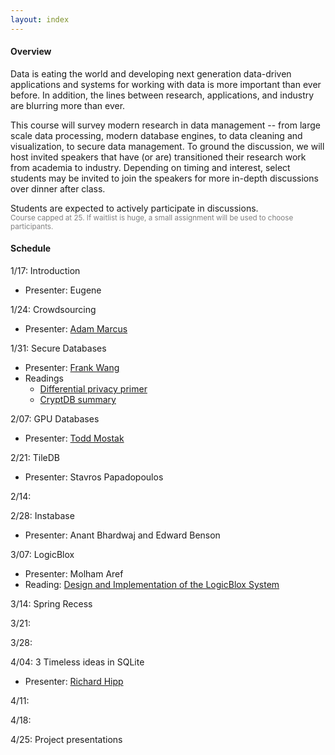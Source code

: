 ```yaml
---
layout: index
---
```


#### Overview

Data is eating the world and developing next generation data-driven applications and systems for working with data is more important than ever before.  In addition, the lines between research, applications, and industry are blurring more than ever.  

This course will survey modern research in data management -- from large scale data processing, modern database engines, to data cleaning and visualization, to secure data management.  To ground the discussion, we will host invited speakers that have (or are) transitioned their research work from academia to industry.   Depending on timing and interest,  select students may be invited to join the speakers for more in-depth discussions over dinner after class.  

Students are expected to actively participate in discussions.   
<small style="color: grey">Course capped at 25.  If waitlist is huge, a small assignment will be used to choose participants.</small>




#### Schedule

1/17: Introduction
* Presenter: Eugene

1/24: Crowdsourcing
* Presenter: [Adam Marcus](http://marcua.net/)

1/31: Secure Databases
* Presenter: [Frank Wang](https://frankwang.org/)
* Readings
  * [Differential privacy primer](https://people.eecs.berkeley.edu/~stephentu/writeups/6885-lec20-b.pdf)
  * [CryptDB summary](https://mshcruz.wordpress.com/2016/06/24/summary-cryptdb/)

2/07: GPU Databases
* Presenter: [Todd Mostak](https://www.mapd.com)

2/21: TileDB 
* Presenter: Stavros Papadopoulos

2/14:

2/28: Instabase
* Presenter: Anant Bhardwaj and Edward Benson

3/07: LogicBlox
* Presenter: Molham Aref
* Reading: [Design and Implementation of the LogicBlox System](http://www.cs.ox.ac.uk/dan.olteanu/papers/logicblox-sigmod15.pdf)

3/14: Spring Recess

3/21:  

3/28:

4/04: 3 Timeless ideas in SQLite
* Presenter: [Richard Hipp](https://en.m.wikipedia.org/wiki/D._Richard_Hipp)


4/11:

4/18:

4/25: Project presentations

<!--
{: .schedule .table  :}
|  Day | Presenter | Papers                                                                      | Notes/Due |
|------|-----------|-----------------------------------------------------------------------------|--|
| 1/17 | Eugene    | Introduction                                                 |  |
| 1/24 | Eugene    |                                                              |  |
| 1/31 | Eugene    |                                                              |  |
| 2/07 | Eugene    |                                                              |  |
| 2/14 | Eugene    |                                                              |  |
| 2/21 | Eugene    |                                                              |  |
| 2/28 | Eugene    |                                                              |  |
| 3/07 | Eugene    |                                                              |  |
| 3/14 | Eugene    |                                                              |  |
| 3/21 | Eugene    |                                                              |  |
| 3/28 | Eugene    |                                                              |  |
| 4/04 | Eugene    |                                                              |  |
| 4/11 | Eugene    |                                                              |  |
| 4/18 | Eugene    |                                                              |  |
| 4/25 | Eugene    | Project Presentations                                        |  |
-->
